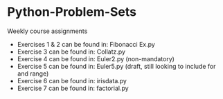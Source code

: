 # Python-Problem-Sets
Weekly course assignments

- Exercises 1 & 2 can be found in: Fibonacci Ex.py
- Exercise 3 can be found in: Collatz.py
- Exercise 4 can be found in: Euler2.py (non-mandatory)
- Exercise 5 can be found in: Euler5.py (draft, still looking to include for and range)
- Exercise 6 can be found in: irisdata.py
- Exercise 7 can be found in: factorial.py

